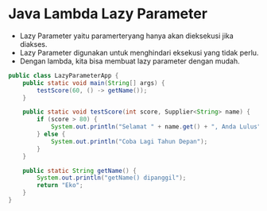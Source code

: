 # Java Lambda Lazy Parameter

- Lazy Parameter yaitu paramerteryang hanya akan dieksekusi jika diakses.
- Lazy Parameter digunakan untuk menghindari eksekusi yang tidak perlu.
- Dengan lambda, kita bisa membuat lazy parameter dengan mudah.

```java
public class LazyParameterApp {
    public static void main(String[] args) {
        testScore(60, () -> getName());
    }

    public static void testScore(int score, Supplier<String> name) {
        if (score > 80) {
            System.out.println("Selamat " + name.get() + ", Anda Lulus");
        } else {
            System.out.println("Coba Lagi Tahun Depan");
        }
    }

    public static String getName() {
        System.out.println("getName() dipanggil");
        return "Eko";
    }
}
```